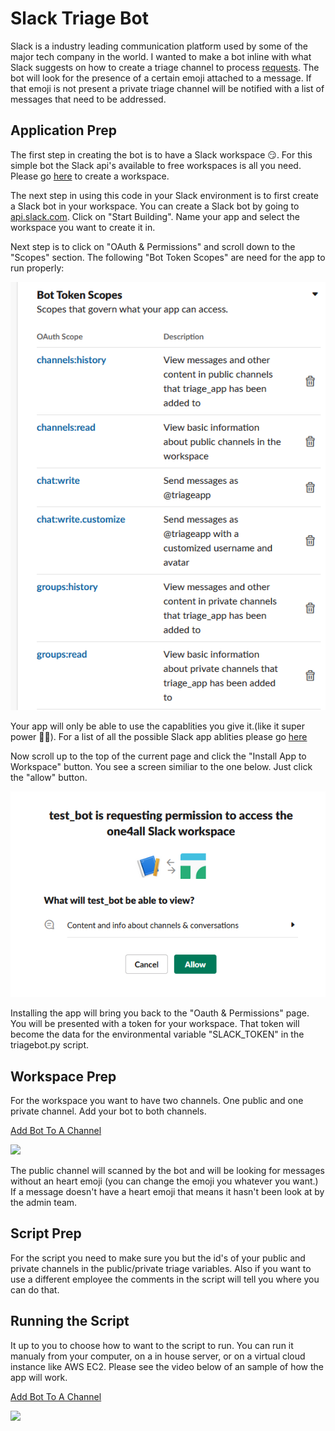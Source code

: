 <h1>Slack Triage Bot</h1>

Slack is a industry leading communication platform used by some of the major tech company in the world. I wanted to make a bot inline with what Slack suggests on how to create a triage channel to process [requests](https://slack.com/help/articles/360000384726-Prioritize-tasks-quickly-with-triage-channels). The bot will look for the presence of a certain emoji attached to a message. If that emoji is not present a private triage channel will be notified with a list of messages that need to be addressed.

<h2>Application Prep</h2>


The first step in creating the bot is to have a Slack workspace :smirk:. For this simple bot the Slack api's available to free workspaces is all you need. Please go [here](https://slack.com/get-started#/) to create a workspace.

The next step in using this code in your Slack environment is to first create a Slack bot in your workspace. You can create a Slack bot by going to [api.slack.com](api.slack.com). Click on "Start Building". Name your app and select the workspace you want to create it in.

Next step is to click on "OAuth & Permissions" and scroll down to the  "Scopes" section. The following "Bot Token Scopes" are need for the app to run properly:

![List Scopes](/images/bot_Scopes.PNG)


 Your app will only be able to use the capablities you give it.(like it super power :superhero_man:). For a list of all the possible Slack app ablities please go [here](https://api.slack.com/scopes)

 Now scroll up to the top of the current page and click the "Install App to Workspace" button. You see a screen similiar to the one below. Just click the "allow" button.

 ![Confirmation Page](/images/bot_InstallationConfirmScreen.PNG)

Installing the app will bring you back to the "Oauth & Permissions" page. You will be presented with a token for your workspace. That token will become the data for the environmental variable "SLACK_TOKEN" in the triagebot.py script.


<h2>Workspace Prep</h2>


For the workspace you want to have two channels. One public and one private channel. Add your bot to both channels.

<a href="https://www.loom.com/share/d7a449dcc4374ff6b614e6694e76de52"> <p>Add Bot To A Channel</p> <img style="max-width:300px;" src="https://cdn.loom.com/sessions/thumbnails/d7a449dcc4374ff6b614e6694e76de52-with-play.gif"> </a>

The public channel will scanned by the bot and will be looking for messages without an heart emoji (you can change the emoji you whatever you want.) If a message doesn't have a heart emoji that means it hasn't been look at by the admin team.


<h2>Script Prep</h2>


For the script you need to make sure you but the id's of your public and private channels in the public/private triage variables. Also if you want to use a different employee the comments in the script will tell you where you can do that.

<h2>Running the Script</h2>


It up to you to choose how to want to the script to run. You can run it manualy from your computer, on a in house server, or on a virtual cloud instance like AWS EC2. Please see the video below of an sample of how the app will work.

<a href="https://www.loom.com/share/50cb8715e47e4845bc9d3b0021de110b"> <p>Add Bot To A Channel</p> <img style="max-width:300px;" src="https://cdn.loom.com/sessions/thumbnails/50cb8715e47e4845bc9d3b0021de110b-with-play.gif"> </a>



